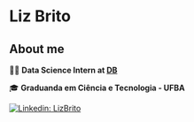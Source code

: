 # Liz Brito
## About me

👨‍💻 <strong>Data Science Intern at <a href="https://db.tec.br/">DB</a></strong>

:mortar_board: <strong>Graduanda em Ciência e Tecnologia - UFBA</strong>


[![Linkedin: LizBrito](https://img.shields.io/badge/linkedin-%230077B5.svg?style=for-the-badge&logo=linkedin&logoColor=white&link=https://www.linkedin.com/in/liz-brito-santana)](https://www.linkedin.com/in/liz-brito-santana)
